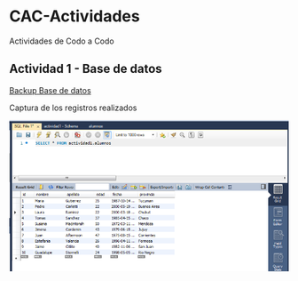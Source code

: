 # CAC-Actividades
Actividades de Codo a Codo

## Actividad 1 - Base de datos

[Backup Base de datos](/backup_actividad1.sql)

Captura de los registros realizados

![Captura de los registros](/captura-registro.png)
